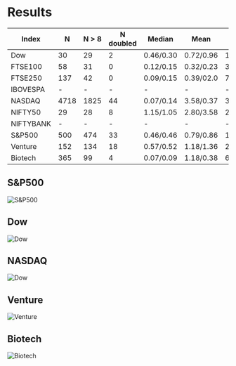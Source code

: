 # Results

|     Index     | N | N > 8 | N doubled |Median | Mean | Std  | C |
| ------------- | ------------- | ------------- | ------------- | ------------- | ------------- |------------- |------------- |
| Dow           |  30 |  29 | 2  | 0.46/0.30  | 0.72/0.96  | 1.20/2.14   |  1.22 | 
| FTSE100       |  58 |  31 | 0  | 0.12/0.15  | 0.32/0.23  | 3.64/0.33   |  2.56 |
| FTSE250       | 137 |  42 | 0  | 0.09/0.15  | 0.39/02.0  | 7.54/0.23   |  4.09 |
| IBOVESPA      | -   | -   | -  | -          |  -         | -           |  -    |  
| NASDAQ        |4718 |1825 |44  | 0.07/0.14  | 3.58/0.37  | 338.83/1.08 | 48.93 |
| NIFTY50       |  29 |  28 | 8  | 1.15/1.05  | 2.80/3.58  |  2.90/8.69  |  2.21 |
| NIFTYBANK     |  -  |  -  | -  | -          | -          | -           |  -    |
| S&P500        | 500 | 474 | 33 | 0.46/0.46  | 0.79/0.86  | 1.46/1.76   |  1.40 |
| Venture       | 152 | 134 | 18 | 0.57/0.52  | 1.18/1.36  | 2.13/2.95   |  1.80 |
| Biotech       | 365 |  99 |  4 | 0.07/0.09  | 1.18/0.38  | 60.84/0.79  | 15.80 |

## S&P500

![S&P500](media/distribution_fit_sp500.png)

## Dow

![Dow](media/distribution_fit_dow.png)

## NASDAQ
![Dow](media/distribution_fit_nasdaq.png)

## Venture

![Venture](media/distribution_fit_venture.png)

## Biotech

![Biotech](media/distribution_fit_biotech.png)
